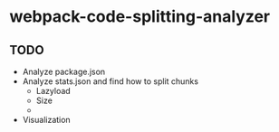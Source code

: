 # webpack-code-splitting-analyzer

## TODO

- Analyze package.json
- Analyze stats.json and find how to split chunks
  - Lazyload
  - Size
  -
- Visualization
